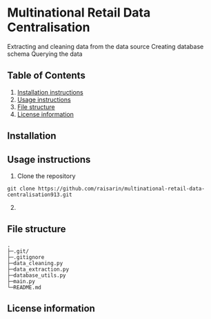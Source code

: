 # Multinational Retail Data Centralisation 
Extracting and cleaning data from the data source 
Creating database schema 
Querying the data 

## Table of Contents 
1. [Installation instructions](#installation)
2. [Usage instructions](#usage-instructions)
3. [File structure](#file-structure)
4. [License information](#license-information)

## Installation
## Usage instructions
1. Clone the repository
```
git clone https://github.com/raisarin/multinational-retail-data-centralisation913.git
```
2. 
## File structure
    .
    ├─.git/
    ├─.gitignore
    ├─data_cleaning.py
    ├─data_extraction.py
    ├─database_utils.py
    ├─main.py
    └─README.md

## License information
